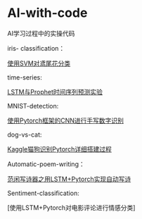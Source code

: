 # AI-with-code
AI学习过程中的实操代码

iris- classification：

[使用SVM对鸢尾花分类]( https://bravey.github.io/2020-03-05-%E4%BD%BF%E7%94%A8SVM%E5%AF%B9%E9%B8%A2%E5%B0%BE%E8%8A%B1%E5%88%86%E7%B1%BB.html)

time-series:

[LSTM与Prophet时间序列预测实验](<https://bravey.github.io/2019-12-20-LSTM%E4%B8%8EProphet%E6%97%B6%E9%97%B4%E5%BA%8F%E5%88%97%E9%A2%84%E6%B5%8B%E5%AE%9E%E9%AA%8C.html> )

MNIST-detection:

[使用Pytorch框架的CNN进行手写数字识别](https://bravey.github.io/2020-03-13-%E4%BD%BF%E7%94%A8Pytorch%E6%A1%86%E6%9E%B6%E7%9A%84CNN%E7%BD%91%E7%BB%9C%E5%AE%9E%E7%8E%B0%E6%89%8B%E5%86%99%E6%95%B0%E5%AD%97%EF%BC%88MNIST%EF%BC%89%E8%AF%86%E5%88%AB.html)

dog-vs-cat:

[Kaggle猫狗识别Pytorch详细搭建过程 ](https://bravey.github.io/2020-04-26-Kaggle%E7%8C%AB%E7%8B%97%E8%AF%86%E5%88%ABPytorch%E8%AF%A6%E7%BB%86%E6%90%AD%E5%BB%BA%E8%BF%87%E7%A8%8B.html)

Automatic-poem-writing：

[范闲写诗器之用LSTM+Pytorch实现自动写诗](https://bravey.github.io/2020-05-05-%E8%8C%83%E9%97%B2%E5%86%99%E8%AF%97%E5%99%A8%E4%B9%8B%E7%94%A8LSTM+Pytorch%E5%AE%9E%E7%8E%B0%E8%87%AA%E5%8A%A8%E5%86%99%E8%AF%97.html)

Sentiment-classification:

[使用LSTM+Pytorch对电影评论进行情感分类]